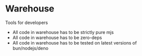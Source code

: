 # Warehouse

Tools for developers

- All code in warehouse has to be strictly pure mjs
- All code in warehouse has to be zero-deps
- All code in warehouse has to be tested on latest versions of bun/nodejs/deno
